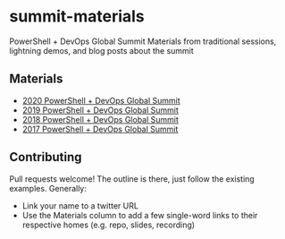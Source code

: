 # summit-materials

PowerShell + DevOps Global Summit Materials from traditional sessions, lightning demos, and blog posts about the summit

## Materials

* [2020 PowerShell + DevOps Global Summit](2020)
* [2019 PowerShell + DevOps Global Summit](2019)
* [2018 PowerShell + DevOps Global Summit](2018)
* [2017 PowerShell + DevOps Global Summit](2017)

## Contributing

Pull requests welcome!  The outline is there, just follow the existing examples.  Generally:

* Link your name to a twitter URL
* Use the Materials column to add a few single-word links to their respective homes (e.g. repo, slides, recording)
